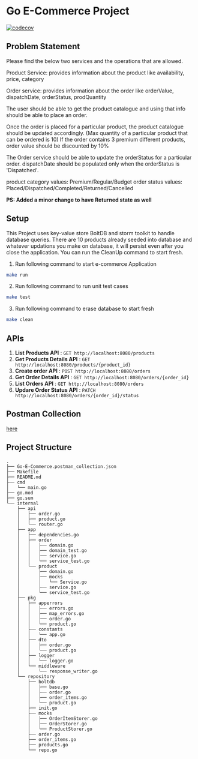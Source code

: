 # Go E-Commerce Project

[![codecov](https://codecov.io/gh/sagar23sj/go-ecommerce/branch/main/graph/badge.svg?token=NKLOFENXKD)](https://codecov.io/gh/sagar23sj/go-ecommerce)

## Problem Statement

<p>
Please find the below two services and the operations that are allowed.

Product Service: provides information about the product like availability, price, category

Order service: provides information about the order like orderValue, dispatchDate, orderStatus, prodQuantity

The user should be able to get the product catalogue and using that info should be able to place an order.

Once the order is placed for a particular product, the product catalogue should be updated accordingly.
(Max quantity of a particular product that can be ordered is 10)
If the order contains 3 premium different products, order value should be discounted by 10%

The Order service should be able to update the orderStatus for a particular order.
dispatchDate should be populated only when the orderStatus is 'Dispatched'.


product category values: Premium/Regular/Budget
order status values: Placed/Dispatched/Completed/Returned/Cancelled


<b>PS: Added a minor change to have Returned state as well</b>
</p>


## Setup

This Project uses key-value store BoltDB and storm toolkit to handle database queries.
There are 10 products already seeded into database and whatever updations you make on database, it will persist even after you close the application. You can run the CleanUp command to start fresh.


1. Run following command to start e-commerce Application
```bash
make run
```

2. Run following command to run unit test cases
```bash
make test
```

3. Run following command to erase database to start fresh
```bash
make clean 
```


## APIs


1. <b>List Products API</b> : `GET http://localhost:8080/products`
2. <b>Get Products Details API</b> : `GET http://localhost:8080/products/{product_id}`
3. <b>Create order API</b> : `POST http://localhost:8080/orders`
4. <b>Get Order Details API</b> : `GET http://localhost:8080/orders/{order_id}`
5. <b>List Orders API</b> : `GET http://localhost:8080/orders`
6. <b>Updare Order Status API</b> : `PATCH http://localhost:8080/orders/{order_id}/status`

## Postman Collection


[here](Go-E-Commerce.postman_collection.json)


## Project Structure

```
.
├── Go-E-Commerce.postman_collection.json
├── Makefile
├── README.md
├── cmd
│   └── main.go
├── go.mod
├── go.sum
└── internal
    ├── api
    │   ├── order.go
    │   ├── product.go
    │   └── router.go
    ├── app
    │   ├── dependencies.go
    │   ├── order
    │   │   ├── domain.go
    │   │   ├── domain_test.go
    │   │   ├── service.go
    │   │   └── service_test.go
    │   └── product
    │       ├── domain.go
    │       ├── mocks
    │       │   └── Service.go
    │       ├── service.go
    │       └── service_test.go
    ├── pkg
    │   ├── apperrors
    │   │   ├── errors.go
    │   │   ├── map_errors.go
    │   │   ├── order.go
    │   │   └── product.go
    │   ├── constants
    │   │   └── app.go
    │   ├── dto
    │   │   ├── order.go
    │   │   └── product.go
    │   ├── logger
    │   │   └── logger.go
    │   └── middleware
    │       └── response_writer.go
    └── repository
        ├── boltdb
        │   ├── base.go
        │   ├── order.go
        │   ├── order_items.go
        │   └── product.go
        ├── init.go
        ├── mocks
        │   ├── OrderItemStorer.go
        │   ├── OrderStorer.go
        │   └── ProductStorer.go
        ├── order.go
        ├── order_items.go
        ├── products.go
        └── repo.go
```